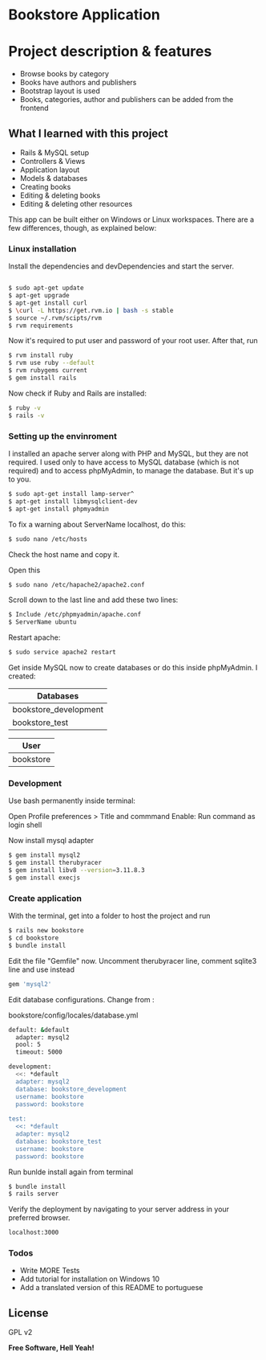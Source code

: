 # Bookstore Application

# Project description & features

  - Browse books by category
  - Books have authors and publishers
  - Bootstrap layout is used
  - Books, categories, author and publishers can be added from the frontend

## What I learned with this project

 - Rails & MySQL setup
 - Controllers & Views
 - Application layout
 - Models & databases
 - Creating books
 - Editing & deleting books
 - Editing & deleting other resources

This app can be built either on Windows or Linux workspaces. There are a few differences, though, as explained below:

### Linux installation

Install the dependencies and devDependencies and start the server.

```sh

$ sudo apt-get update
$ apt-get upgrade
$ apt-get install curl
$ \curl -L https://get.rvm.io | bash -s stable
$ source ~/.rvm/scipts/rvm
$ rvm requirements
```

Now it's required to put user and password of your root user. After that, run

```sh
$ rvm install ruby
$ rvm use ruby --default
$ rvm rubygems current
$ gem install rails
```

Now check if Ruby and Rails are installed:

```sh
$ ruby -v
$ rails -v
```

### Setting up the envinroment

I installed an apache server along with PHP and MySQL, but they are not required. I used only to have access to MySQL database (which is not required) and to access phpMyAdmin, to manage the database. But it's up to you.

```sh
$ sudo apt-get install lamp-server^
$ apt-get install libmysqlclient-dev
$ apt-get install phpmyadmin
```

To fix a warning about ServerName localhost, do this:

```sh
$ sudo nano /etc/hosts
```

Check the host name and copy it.

Open this

```sh
$ sudo nano /etc/hapache2/apache2.conf
```
Scroll down to the last line and add these two lines:

```sh
$ Include /etc/phpmyadmin/apache.conf
$ ServerName ubuntu
```

Restart apache:

```sh
$ sudo service apache2 restart
```

Get inside MySQL now to create databases or do this inside phpMyAdmin. I created: 

| Databases |
| ------ | 
| bookstore_development | 
| bookstore_test | 

| User |
| ------ | 
| bookstore | 

### Development

Use bash permanently inside terminal:

Open Profile preferences > Title and commmand
Enable: Run command as login shell

Now install mysql adapter

```sh
$ gem install mysql2
$ gem install therubyracer
$ gem install libv8 --version=3.11.8.3
$ gem install execjs
```

### Create application

With the terminal, get into a folder to host the project and run

```sh
$ rails new bookstore
$ cd bookstore
$ bundle install
```

Edit the file "Gemfile" now. Uncomment therubyracer line, comment sqlite3 line and use instead

```sh
gem 'mysql2'
```

Edit database configurations. Change from :

bookstore/config/locales/database.yml

```sh
default: &default
  adapter: mysql2
  pool: 5
  timeout: 5000

development:
  <<: *default
  adapter: mysql2
  database: bookstore_development
  username: bookstore
  password: bookstore
  
test:
  <<: *default
  adapter: mysql2
  database: bookstore_test
  username: bookstore
  password: bookstore
```

Run bunlde install again from terminal

```sh
$ bundle install
$ rails server
```

Verify the deployment by navigating to your server address in your preferred browser.

```sh
localhost:3000
```

### Todos

 - Write MORE Tests
 - Add tutorial for installation on Windows 10
 - Add a translated version of this README to portuguese

License
----

GPL v2


**Free Software, Hell Yeah!**

